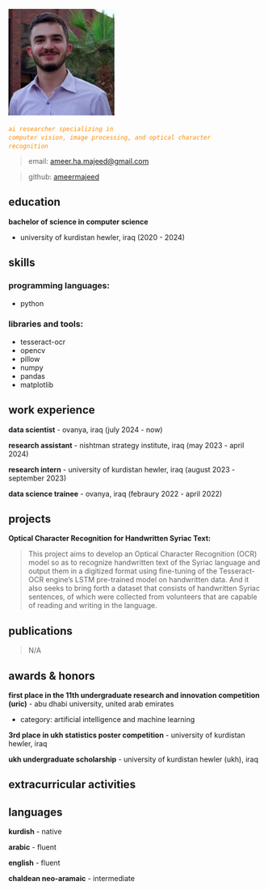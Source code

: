 ![picture of me](image.png)

_<code style="color : darkorange">ai researcher specializing in computer vision, image processing, and optical character recognition</code>_

> email: [ameer.ha.majeed@gmail.com](ameer.ha.majeed@gmail.com)

> github: [ameermajeed](https://github.com/ameermajeed)

## education
__bachelor of science in computer science__
- university of kurdistan hewler, iraq (2020 - 2024)

## skills
### programming languages:
* python

### libraries and tools:
* tesseract-ocr
* opencv
* pillow
* numpy
* pandas
* matplotlib

## work experience
__data scientist__ - ovanya, iraq (july 2024 - now)

__research assistant__ - nishtman strategy institute, iraq (may 2023 - april 2024)

__research intern__ - university of kurdistan hewler, iraq (august 2023 - september 2023)

__data science trainee__ - ovanya, iraq (febraury 2022 - april 2022)

## projects
__Optical Character Recognition for Handwritten Syriac Text:__ 
> This project aims to develop an Optical Character Recognition (OCR) model so as to recognize handwritten text of the Syriac language and output them in a digitized format using fine-tuning of the Tesseract-OCR engine’s LSTM pre-trained model on handwritten data. And it also seeks to bring forth a dataset that consists of handwritten Syriac sentences, of which were collected from volunteers that are capable of reading and writing in the language.

## publications
> N/A

## awards & honors
__first place in the 11th undergraduate research and innovation competition (uric)__ - abu dhabi university, united arab emirates
* category: artificial intelligence and machine learning

__3rd place in ukh statistics poster competition__ - university of kurdistan hewler, iraq

__ukh undergraduate scholarship__ - university of kurdistan hewler (ukh), iraq

## extracurricular activities

## languages
__kurdish__ - native

__arabic__ - fluent

__english__ - fluent

__chaldean neo-aramaic__ - intermediate

